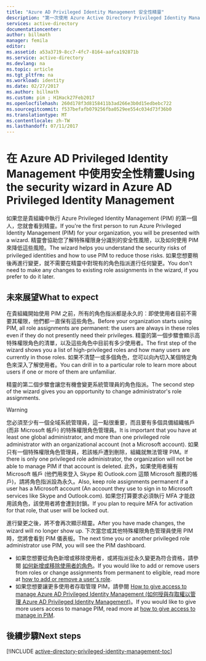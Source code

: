 ```yaml
---
title: "Azure AD Privileged Identity Management 安全性精靈"
description: "第一次使用 Azure Active Directory Privileged Identity Management 擴充功能時，您將會看到安全性精靈。 本文說明使用精靈的步驟。"
services: active-directory
documentationcenter: 
author: billmath
manager: femila
editor: 
ms.assetid: a53a3719-8cc7-4fc7-8164-aafca192871b
ms.service: active-directory
ms.devlang: na
ms.topic: article
ms.tgt_pltfrm: na
ms.workload: identity
ms.date: 02/27/2017
ms.author: billmath
ms.custom: pim ; H1Hack27Feb2017
ms.openlocfilehash: 260d178f3d8158411b3ad266e3b0d15edbebc722
ms.sourcegitcommit: f537befafb079256fba0529ee554c034d73f36b0
ms.translationtype: MT
ms.contentlocale: zh-TW
ms.lasthandoff: 07/11/2017
---
```

# <a name="using-the-security-wizard-in-azure-ad-privileged-identity-management"></a><span data-ttu-id="0cf96-104">在 Azure AD Privileged Identity Management 中使用安全性精靈</span><span class="sxs-lookup"><span data-stu-id="0cf96-104">Using the security wizard in Azure AD Privileged Identity Management</span></span> 
<span data-ttu-id="0cf96-105">如果您是貴組織中執行 Azure Privileged Identity Management (PIM) 的第一個人，您就會看到精靈。</span><span class="sxs-lookup"><span data-stu-id="0cf96-105">If you're the first person to run Azure Privileged Identity Management (PIM) for your organization, you will be presented with a wizard.</span></span> <span data-ttu-id="0cf96-106">精靈會協助您了解特殊權限身分識別的安全性風險，以及如何使用 PIM 來降低這些風險。</span><span class="sxs-lookup"><span data-stu-id="0cf96-106">The wizard helps you understand the security risks of privileged identities and how to use PIM to reduce those risks.</span></span> <span data-ttu-id="0cf96-107">如果您想要稍後再進行變更，就不需要在精靈中對現有的角色指派進行任何變更。</span><span class="sxs-lookup"><span data-stu-id="0cf96-107">You don't need to make any changes to existing role assignments in the wizard, if you prefer to do it later.</span></span>

## <a name="what-to-expect"></a><span data-ttu-id="0cf96-108">未來展望</span><span class="sxs-lookup"><span data-stu-id="0cf96-108">What to expect</span></span>
<span data-ttu-id="0cf96-109">在貴組織開始使用 PIM 之前，所有的角色指派都是永久的︰即使使用者目前不需要其權限，他們都一直保有這些角色。</span><span class="sxs-lookup"><span data-stu-id="0cf96-109">Before your organization starts using PIM, all role assignments are permanent: the users are always in these roles even if they do not presently need their privileges.</span></span>  <span data-ttu-id="0cf96-110">精靈的第一個步驟會顯示高特殊權限角色的清單，以及這些角色中目前有多少使用者。</span><span class="sxs-lookup"><span data-stu-id="0cf96-110">The first step of the wizard shows you a list of high-privileged roles and how many users are currently in those roles.</span></span> <span data-ttu-id="0cf96-111">如果不清楚一或多個角色，您可以向內切入某個特定角色來深入了解使用者。</span><span class="sxs-lookup"><span data-stu-id="0cf96-111">You can drill in to a particular role to learn more about users if one or more of them are unfamiliar.</span></span>

<span data-ttu-id="0cf96-112">精靈的第二個步驟會讓您有機會變更系統管理員的角色指派。</span><span class="sxs-lookup"><span data-stu-id="0cf96-112">The second step of the wizard gives you an opportunity to change administrator's role assignments.</span></span>  

> [!WARNING]
> <span data-ttu-id="0cf96-113">您必須至少有一個全域系統管理員，這一點很重要，而且要有多個具備組織帳戶 (而非 Microsoft 帳戶) 的特殊權限角色管理員。</span><span class="sxs-lookup"><span data-stu-id="0cf96-113">It is important that you have at least one global administrator, and more than one privileged role administrator with an organizational account (not a Microsoft account).</span></span> <span data-ttu-id="0cf96-114">如果只有一個特殊權限角色管理員，若該帳戶遭到刪除，組織就無法管理 PIM。</span><span class="sxs-lookup"><span data-stu-id="0cf96-114">If there is only one privileged role administrator, the organization will not be able to manage PIM if that account is deleted.</span></span>
> <span data-ttu-id="0cf96-115">此外，如果使用者擁有 Microsoft 帳戶 (他們用來登入 Skype 和 Outlook.com 這類 Microsoft 服務的帳戶)，請將角色指派設為永久。</span><span class="sxs-lookup"><span data-stu-id="0cf96-115">Also, keep role assignments permanent if a user has a Microsoft account (An account they use to sign in to Microsoft services like Skype and Outlook.com).</span></span> <span data-ttu-id="0cf96-116">如果您打算要求必須執行 MFA 才能啟用該角色，該使用者將會遭到封鎖。</span><span class="sxs-lookup"><span data-stu-id="0cf96-116">If you plan to require MFA for activation for that role, that user will be locked out.</span></span>
> 
> 

<span data-ttu-id="0cf96-117">進行變更之後，將不會再次顯示精靈。</span><span class="sxs-lookup"><span data-stu-id="0cf96-117">After you have made changes, the wizard will no longer show up.</span></span> <span data-ttu-id="0cf96-118">下次當您或其他特殊權限角色管理員使用 PIM 時，您將會看到 PIM 儀表板。</span><span class="sxs-lookup"><span data-stu-id="0cf96-118">The next time you or another privileged role administrator use PIM, you will see the PIM dashboard.</span></span>  

* <span data-ttu-id="0cf96-119">如果您想要從角色新增或移除使用者，或將指派從永久變更為符合資格，請參閱 [如何新增或移除使用者的角色](active-directory-privileged-identity-management-how-to-add-role-to-user.md)。</span><span class="sxs-lookup"><span data-stu-id="0cf96-119">If you would like to add or remove users from roles or change assignments from permanent to eligible, read more at [how to add or remove a user's role](active-directory-privileged-identity-management-how-to-add-role-to-user.md).</span></span>
* <span data-ttu-id="0cf96-120">如果您想要讓更多使用者存取管理 PIM，請參閱 [How to give access to manage Azure AD Privileged Identity Management (如何授與存取權以管理 Azure AD Privileged Identity Management)](active-directory-privileged-identity-management-how-to-give-access-to-pim.md)。</span><span class="sxs-lookup"><span data-stu-id="0cf96-120">If you would like to give more users access to manage PIM, read more at [how to give access to manage in PIM](active-directory-privileged-identity-management-how-to-give-access-to-pim.md).</span></span>

## <a name="next-steps"></a><span data-ttu-id="0cf96-121">後續步驟</span><span class="sxs-lookup"><span data-stu-id="0cf96-121">Next steps</span></span>
[!INCLUDE [active-directory-privileged-identity-management-toc](../../includes/active-directory-privileged-identity-management-toc.md)]

